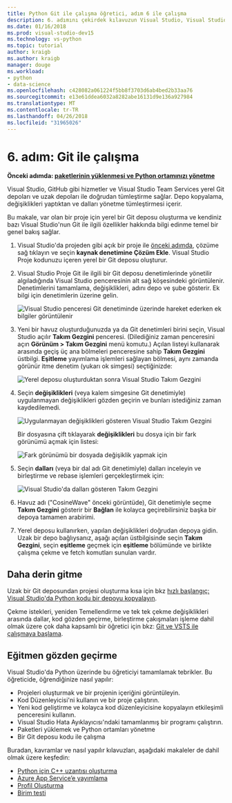 ```yaml
---
title: Python Git ile çalışma öğretici, adım 6 ile çalışma
description: 6. adımını çekirdek kılavuzun Visual Studio, Visual Studio'nun Git ilgili özellikleri kapsayan Python.
ms.date: 01/16/2018
ms.prod: visual-studio-dev15
ms.technology: vs-python
ms.topic: tutorial
author: kraigb
ms.author: kraigb
manager: douge
ms.workload:
- python
- data-science
ms.openlocfilehash: c428082a061224f5bb8f3703d6ab4bed2b33aa76
ms.sourcegitcommit: e13e61ddea6032a8282abe16131d9e136a927984
ms.translationtype: MT
ms.contentlocale: tr-TR
ms.lasthandoff: 04/26/2018
ms.locfileid: "31965026"
---
```

# <a name="step-6-working-with-git"></a>6. adım: Git ile çalışma

**Önceki adımda: [paketlerinin yüklenmesi ve Python ortamınızı yönetme](tutorial-working-with-python-in-visual-studio-step-05-installing-packages.md)**

Visual Studio, GitHub gibi hizmetler ve Visual Studio Team Services yerel Git depoları ve uzak depoları ile doğrudan tümleştirme sağlar. Depo kopyalama, değişiklikleri yaptıktan ve dalları yönetme tümleştirmesi içerir.

Bu makale, var olan bir proje için yerel bir Git deposu oluşturma ve kendiniz bazı Visual Studio'nun Git ile ilgili özellikler hakkında bilgi edinme temel bir genel bakış sağlar.

1. Visual Studio'da projeden gibi açık bir proje ile [önceki adımda](tutorial-working-with-python-in-visual-studio-step-05-installing-packages.md), çözüme sağ tıklayın ve seçin **kaynak denetimine Çözüm Ekle**. Visual Studio Proje kodunuzu içeren yerel bir Git deposu oluşturur.

1. Visual Studio Proje Git ile ilgili bir Git deposu denetimlerinde yönetilir algıladığında Visual Studio penceresinin alt sağ köşesindeki görüntülenir. Denetimlerini tamamlama, değişiklikleri, adını depo ve şube gösterir. Ek bilgi için denetimlerin üzerine gelin.

    ![Visual Studio penceresi Git denetiminde üzerinde hareket ederken ek bilgiler görüntülenir](media/working-with-git-01.png)

1. Yeni bir havuz oluşturduğunuzda ya da Git denetimleri birini seçin, Visual Studio açılır **Takım Gezgini** penceresi. (Dilediğiniz zaman penceresini açın **Görünüm > Takım Gezgini** menü komutu.) Açılan listeyi kullanarak arasında geçiş üç ana bölmeleri penceresine sahip **Takım Gezgini** üstbilgi. **Eşitleme** yayımlama işlemleri sağlayan bölmesi, aynı zamanda görünür itme denetim (yukarı ok simgesi) seçtiğinizde:

    ![Yerel deposu oluşturduktan sonra Visual Studio Takım Gezgini](media/working-with-git-02.png)

1. Seçin **değişiklikleri** (veya kalem simgesine Git denetimiyle) uygulanmayan değişiklikleri gözden geçirin ve bunları istediğiniz zaman kaydedilemedi.

    ![Uygulanmayan değişiklikleri gösteren Visual Studio Takım Gezgini](media/working-with-git-03.png)

    Bir dosyasına çift tıklayarak **değişiklikleri** bu dosya için bir fark görünümü açmak için listesi:

    ![Fark görünümü bir dosyada değişiklik yapmak için](media/working-with-git-05.png)

1. Seçin **dalları** (veya bir dal adı Git denetimiyle) dalları inceleyin ve birleştirme ve rebase işlemleri gerçekleştirmek için:

    ![Visual Studio'da dalları gösteren Takım Gezgini](media/working-with-git-04.png)

1. Havuz adı ("CosineWave" önceki görüntüde), Git denetimiyle seçme **Takım Gezgini** gösterir bir **Bağlan** ile kolayca geçirebilirsiniz başka bir depoya tamamen arabirimi.

1. Yerel deposu kullanırken, yapılan değişiklikleri doğrudan depoya gidin. Uzak bir depo bağlıysanız, aşağı açılan üstbilgisinde seçin **Takım Gezgini**, seçin **eşitleme** geçmek için **eşitleme** bölümünde ve birlikte çalışma çekme ve fetch komutları sunulan vardır.

## <a name="going-deeper"></a>Daha derin gitme

Uzak bir Git deposundan projesi oluşturma kısa için bkz [hızlı başlangıç: Visual Studio'da Python kodu bir depoyu kopyalayın](quickstart-03-python-in-visual-studio-project-from-repository.md).

Çekme istekleri, yeniden Temellendirme ve tek tek çekme değişiklikleri arasında dallar, kod gözden geçirme, birleştirme çakışmaları işleme dahil olmak üzere çok daha kapsamlı bir öğretici için bkz: [Git ve VSTS ile çalışmaya başlama](/vsts/git/gitquickstart?toc=/visualstudio/version-control/toc.json&bc=/vsts/git/breadcrumb/vc/toc.json&view=vsts&tabs=visual-studio).

## <a name="tutorial-review"></a>Eğitmen gözden geçirme

Visual Studio'da Python üzerinde bu öğreticiyi tamamlamak tebrikler. Bu öğreticide, öğrendiğinize nasıl yapılır:

- Projeleri oluşturmak ve bir projenin içeriğini görüntüleyin.
- Kod Düzenleyicisi'ni kullanın ve bir proje çalıştırın.
- Yeni kod geliştirme ve kolayca kod düzenleyicisine kopyalayın etkileşimli penceresini kullanın.
- Visual Studio Hata Ayıklayıcısı'ndaki tamamlanmış bir programı çalıştırın.
- Paketleri yüklemek ve Python ortamları yönetme
- Bir Git deposu kodu ile çalışma

Buradan, kavramlar ve nasıl yapılır kılavuzları, aşağıdaki makaleler de dahil olmak üzere keşfedin:

- [Python için C++ uzantısı oluşturma](working-with-c-cpp-python-in-visual-studio.md)
- [Azure App Service’e yayımlama](publishing-python-web-applications-to-azure-from-visual-studio.md)
- [Profil Oluşturma](profiling-python-code-in-visual-studio.md)
- [Birim testi](unit-testing-python-in-visual-studio.md)

